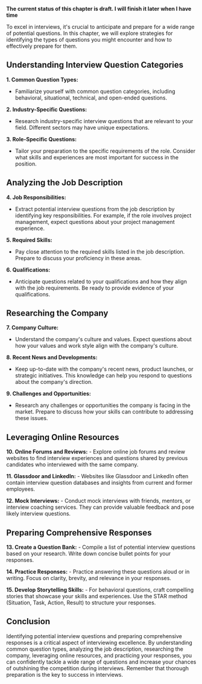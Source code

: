**The current status of this chapter is draft. I will finish it later when I have time**

To excel in interviews, it's crucial to anticipate and prepare for a wide range of potential questions. In this chapter, we will explore strategies for identifying the types of questions you might encounter and how to effectively prepare for them.

Understanding Interview Question Categories
-------------------------------------------

**1. Common Question Types:**

* Familiarize yourself with common question categories, including behavioral, situational, technical, and open-ended questions.

**2. Industry-Specific Questions:**

* Research industry-specific interview questions that are relevant to your field. Different sectors may have unique expectations.

**3. Role-Specific Questions:**

* Tailor your preparation to the specific requirements of the role. Consider what skills and experiences are most important for success in the position.

Analyzing the Job Description
-----------------------------

**4. Job Responsibilities:**

* Extract potential interview questions from the job description by identifying key responsibilities. For example, if the role involves project management, expect questions about your project management experience.

**5. Required Skills:**

* Pay close attention to the required skills listed in the job description. Prepare to discuss your proficiency in these areas.

**6. Qualifications:**

* Anticipate questions related to your qualifications and how they align with the job requirements. Be ready to provide evidence of your qualifications.

Researching the Company
-----------------------

**7. Company Culture:**

* Understand the company's culture and values. Expect questions about how your values and work style align with the company's culture.

**8. Recent News and Developments:**

* Keep up-to-date with the company's recent news, product launches, or strategic initiatives. This knowledge can help you respond to questions about the company's direction.

**9. Challenges and Opportunities:**

* Research any challenges or opportunities the company is facing in the market. Prepare to discuss how your skills can contribute to addressing these issues.

Leveraging Online Resources
---------------------------

**10. Online Forums and Reviews:** - Explore online job forums and review websites to find interview experiences and questions shared by previous candidates who interviewed with the same company.

**11. Glassdoor and LinkedIn:** - Websites like Glassdoor and LinkedIn often contain interview question databases and insights from current and former employees.

**12. Mock Interviews:** - Conduct mock interviews with friends, mentors, or interview coaching services. They can provide valuable feedback and pose likely interview questions.

Preparing Comprehensive Responses
---------------------------------

**13. Create a Question Bank:** - Compile a list of potential interview questions based on your research. Write down concise bullet points for your responses.

**14. Practice Responses:** - Practice answering these questions aloud or in writing. Focus on clarity, brevity, and relevance in your responses.

**15. Develop Storytelling Skills:** - For behavioral questions, craft compelling stories that showcase your skills and experiences. Use the STAR method (Situation, Task, Action, Result) to structure your responses.

Conclusion
----------

Identifying potential interview questions and preparing comprehensive responses is a critical aspect of interviewing excellence. By understanding common question types, analyzing the job description, researching the company, leveraging online resources, and practicing your responses, you can confidently tackle a wide range of questions and increase your chances of outshining the competition during interviews. Remember that thorough preparation is the key to success in interviews.
